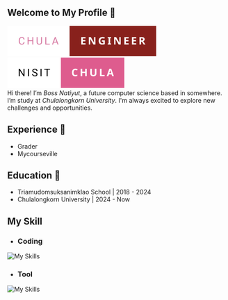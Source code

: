 ## Welcome to My Profile :pushpin:
![forthebadge](https://github.com/CEDT-Chula/For-The-Cedt-Badge/blob/main/badges/chula-engineer.svg?raw=true) ![forthebadge](https://github.com/CEDT-Chula/For-The-Cedt-Badge/blob/main/badges/nisit-chula.svg) <br>
Hi there! I’m *Boss Natiyut*, a future computer science based in somewhere. I’m study at *Chulalongkorn University*. I'm always excited to explore new challenges and opportunities.

## Experience :construction_worker:
- Grader
- Mycourseville

## Education :necktie:
- Triamudomsuksanimklao School | 2018 - 2024
- Chulalongkorn University | 2024 - Now

## My Skill
 - ### Coding <br>
![My Skills](https://skillicons.dev/icons?i=js,html,css,cpp)
- ### Tool <br>
![My Skills](https://skillicons.dev/icons?i=vscode,windows)
<!--
**Boss-555-boss/Boss-555-boss** is a ✨ _special_ ✨ repository because its `README.md` (this file) appears on your GitHub profile.
![Professor Natee](https://github.com/user-attachments/assets/aa211225-f11a-4161-8acf-1b05a7729667)

Here are some ideas to get you started:

- 🔭 I’m currently working on ...
- 🌱 I’m currently learning ...
- 👯 I’m looking to collaborate on ...
- 🤔 I’m looking for help with ...
- 💬 Ask me about ...
- 📫 How to reach me: ...
- 😄 Pronouns: ...
- ⚡ Fun fact: ...
-->
